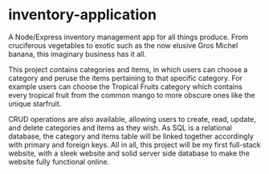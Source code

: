 # inventory-application

A Node/Express inventory management app for all things produce. From cruciferous vegetables to exotic such as the now elusive Gros Michel banana, this imaginary business has it all.

This project contains categories and items, in which users can choose a category and peruse the items pertaining to that specific category. For example users can choose the Tropical Fruits category which contains every tropical fruit from the common mango to more obscure ones like the unique starfruit.

CRUD operations are also available, allowing users to create, read, update, and delete categories and items as they wish. As SQL is a relational database, the category and items table will be linked together accordingly with primary and foreign keys. All in all, this project will be my first full-stack website, with a sleek website and solid server side database to make the website fully functional online.
